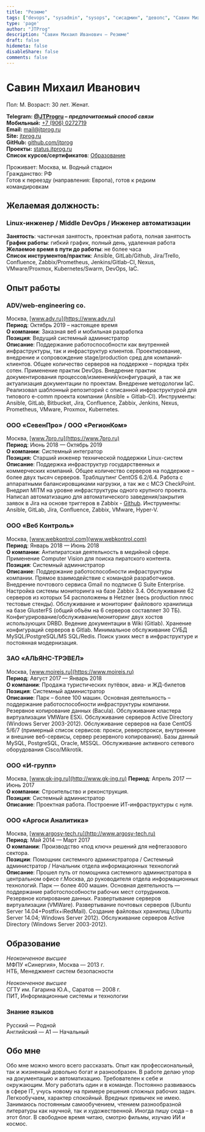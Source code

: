 ```yaml
---
title: "Резюме"
tags: ["devops", "sysadmin", "sysops", "сисадмин", "девопс", "Савин Михаил", "Савин Михаил Иванович"]
type: 'page'
author: "JTProg"
description: "Савин Михаил Иванович – Резюме"
draft: false
hidemeta: false
disableShare: false
comments: false
---
```


# **Савин Михаил Иванович**

Пол: М. Возраст: 30 лет. Женат.

**Telegram: [@JTProgru](https://t.me/JTProgru) – _предпочитаемый способ связи_  
Мобильный:** [+7 (906) 0272719](tel:+79060272719)  
**Email:** [mail@jtprog.ru](mailto:mail@jtprog.ru)  
**Site:** [jtprog.ru](https://jtprog.ru/)  
**GitHub:** [github.com/jtprog](https://github.com/jtprog/)  
**Проекты:** [status.jtprog.ru](https://status.jtprog.ru)  \
**Список курсов/сертификатов**: [Образование](https://jtprog.ru/skillz/)  

Проживает: Москва, м. Водный стадион  
Гражданство: РФ  
Готов к переезду (направления: Европа), готов к редким командировкам

## Желаемая должность:

### Linux-инженер / Middle DevOps / Инженер автоматизации

**Занятость**: частичная занятость, проектная работа, полная занятость  
**График работы**: гибкий график, полный день, удаленная работа  
**Желаемое время в пути до работы**: не более часа  
**Список инструментов/практик**: Ansible, GitLab/Github, Jira/Trello, Confluence, Zabbix/Prometheus, Jenkins/Gitlab-CI, Nexus, VMware/Proxmox, Kubernetes/Swarm, DevOps, IaC.

## Опыт работы

### ADV/web-engineering co.

Москва, [www.adv.ru](https://www.adv.ru)  
**Период**: Октябрь 2019 – настоящее время  
**О компании**: Заказная веб и мобильная разработка  
**Позиция**: Ведущий системный администратор  
**Описание**: Поддержание работоспособности как внутренней инфраструктуры, так и инфраструктур клиентов. Проектирование, внедрение и сопровождение stage/production сред для компаний-клиентов. Общее количество серверов на поддержке – порядка трёх сотен. Применение практик DevOps. Внедрение практик документирования процессов/изменений/конфигураций, а так же актуализация документации по проектам. Внедрение методологии IaC. Реализовал шаблонный репозиторий с описанной инфраструктурой для типового e-comm проекта компании (Ansible + Gitlab-CI). Инструменты: Ansible, GitLab, Bitbucket, Jira, Confluence, Zabbix, Jenkins, Nexus, Prometheus, VMware, Proxmox, Kubernetes.

### ООО &#171;СевенПро&#187; / ООО &#171;РегионКом&#187;

Москва, [www.7pro.ru](https://www.7pro.ru)  
**Период**: Июнь 2018 — Октябрь 2019  
**О компании**: Системный интегратор  
**Позиция:** Старший инженер технической поддержки Linux-систем  
**Описание**: Поддержка инфраструктур государственных и коммерческих компаний. Общее количество серверов на поддержке – более двух тысяч серверов. Траблшутинг CentOS 6.2/6.4. Работа с аппаратными балансировщиками нагрузки, а так же с МСЭ CheckPoint. Внедрил MITM на уровне инфраструктуры одного крупного проекта. Написал автоматизацию для автоматического заведения/закрытия заявок в Jira на основе триггеров в Zabbix - [Github](https://github.com/sysopschannel/zbx2jira). Инструменты: Ansible, GitLab, Jira, Confluence, Zabbix, VMware, Hyper-V.

### ООО &#171;Веб Контроль&#187;

Москва, [www.webkontrol.com](www.webkontrol.com)  
**Период**: Январь 2018 — Июнь 2018  
**О компании**: Антипиратская деятельность в медийной сфере. Применение Computer Vision для поиска пиратского контента.  
**Позиция**: Системный администратор  
**Описание**: Поддержание работоспособности инфраструктуры компании. Прямое взаимодействие с командой разработчиков. Внедрение почтового сервиса Gmail по подписке G Suite Enterprise. Настройка системы мониторинга на базе Zabbix 3.4. Обслуживание 62 серверов из которых 54 расположены в Hetzner (весь production плюс тестовые стенды). Обслуживание и мониторинг файлового хранилища на базе GlusterFS (общий объём на 6 серверов составляет 30 ТБ). Конфигурирование/обслуживание/мониторинг двух хостов использующих DRBD. Ведение документации в Wiki (Gitlab). Хранение конфигураций серверов в Gitlab. Минимальное обслуживание СУБД MySQL/PostgreSQL/MS SQL/Redis. Поиск узких мест в инфраструктуре и постоянная модернизация.

### ЗАО &#171;АЛЬЯНС-ТРЭВЕЛ&#187;

Москва, [www.moireis.ru](https://www.moireis.ru)  
**Период**: Август 2017 — Январь 2018  
**О компании**: Продажа туристических путёвок, авиа- и ЖД-билетов  
**Позиция**: Системный администратор  
**Описание**: Парк – более 100 машин. Основная деятельность – поддержание работоспособности инфраструктуры компании. Резервное копирование данных (Bacula). Обслуживание кластера виртуализации VMWare ESXi. Обслуживание серверов Active Directory (Windows Server 2003-2012). Обслуживание серверов на базе CentOS 5/6/7 (примерный список сервисов: прокси, реверспрокси, внутренние и внешние веб-сервисы, сервер резервного копирования). Базы данный MySQL, PostgreSQL, Oracle, MSSQL. Обслуживание активного сетевого оборудования Cisco/Mikrotik.

### ООО &#171;И-групп&#187;

Москва, [www.gk-ing.ru](http://www.gk-ing.ru)
**Период**: Апрель 2017 — Июнь 2017  
**О компании**: Строительство и реконструкция.  
**Позиция**: Системный администратор  
**Описание**: Проектная работа. Построение ИТ-инфраструктуры с нуля.

### ООО &#171;Аргоси Аналитика&#187;

Москва, [www.argosy-tech.ru](http://www.argosy-tech.ru)  
**Период**: Май 2014 — Март 2017  
**О компании**: Производство &#171;под ключ&#187; решений для нефтегазового сектора.  
**Позиции**: Помощник системного администратора / Системный администратор / Начальник отдела информационных технологий  
**Описание**: Прошел путь от помощника системного администратора в центральном офисе г.Москва, до руководителя отдела информационных технологий. Парк &#8212; более 400 машин. Основная деятельность &#8212; поддержание работоспособности рабочих мест сотрудников. Резервное копирование данных. Развертывание серверов виртуализации (VMWare). Развертывание почтовых серверов (Ubuntu Server 14.04+Postfix+iRedMail). Создание файловых хранилищ (Ubuntu Server 14.04; Windows Server 2012). Обслуживание серверов Active Directory (Windows Server 2003-2012).

## Образование

_Неоконченное высшее_  
МФПУ &#171;Синергия&#187;, Москва &#8212; 2013 г.  
НТБ, Менеджмент систем безопасности  

_Неоконченное высшее_  
СГТУ им. Гагарина Ю.А., Саратов &#8212; 2008 г.  
ПИТ, Информационные системы и технологии

### Знание языков

Русский — Родной  
Английский — A1 — Начальный

## Обо мне

Обо мне можно много всего рассказать. Опыт как профессиональный, так и жизненный довольно богат и разнообразен. В работе делаю упор на документацию и автоматизацию. Требователен к себе и окружающим. Могу работать один и в команде. Постоянно развиваюсь в сфере IT, учусь новому на примере решения сложных рабочих задач. Легкообучаем, характер спокойный. Вредных привычек не имею. Занимаюсь постоянным самообучением, чтением разнообразной литературы как научной, так и художественной. Иногда пишу сюда – в этот блог. В свободное время читаю, смотрю фильмы, изучаю ИИ и космос.

